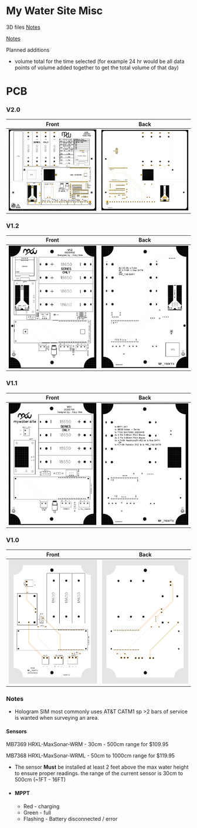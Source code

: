 # My Water Site Misc

3D files [Notes](3D_models/README.md)

[Notes](#Notes)

Planned additions
- volume total for the time selected (for example 24 hr would be all data points of volume added together to get the total volume of that day)

# PCB

### V2.0

Front             |  Back
:-------------------------:|:-------------------------:
![](PCB/V2.0/front.png)  |  ![](PCB/V2.0/back.png)

### V1.2

Front             |  Back
:-------------------------:|:-------------------------:
![](PCB/V1.2/front.png)  |  ![](PCB/V1.2/back.png)

### V1.1

Front             |  Back
:-------------------------:|:-------------------------:
![](PCB/V1.1/front.png)  |  ![](PCB/V1.1/back.png)

### V1.0

Front             |  Back
:-------------------------:|:-------------------------:
![](PCB/V1.0/front.png)  |  ![](PCB/V1.0/back.png)


### Notes

- Hologram SIM most commonly uses AT&T CATM1 sp >2 bars of service is wanted when surveying an area.

#### Sensors

MB7369 HRXL-MaxSonar-WRM - 30cm - 500cm range for $109.95

MB7368 HRXL-MaxSonar-WRML - 50cm to 1000cm range for $119.95


- The sensor __Must__ be installed at least 2 feet above the max water height to ensure proper readings. the range of the current sensor is 30cm to 500cm (~1FT - 16FT)

- #### MPPT
  - Red - charging
  - Green - full
  - Flashing - Battery disconnected / error
